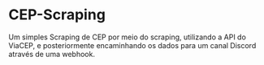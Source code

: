 # CEP-Scraping
Um simples Scraping de CEP por meio do scraping, utilizando a API do ViaCEP, e posteriormente encaminhando os dados para um canal Discord através de uma webhook.
